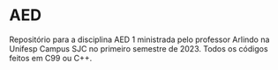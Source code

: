 # AED

Repositório para a disciplina AED 1 ministrada pelo professor Arlindo na Unifesp Campus SJC no primeiro semestre de 2023.
Todos os códigos feitos em C99 ou C++.
